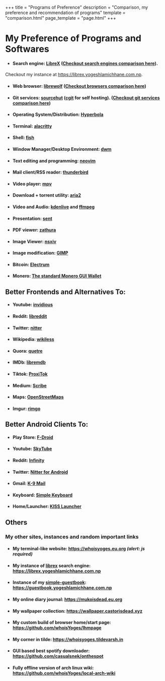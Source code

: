 +++
title = "Programs of Preference"
description = "Comparison, my preference and recommendation of programs"
template = "comparison.html"
page_template = "page.html"
+++

# My Preference of Programs and Softwares

- #### Search engine: [LibreX](https://github.com/hnhx/librex) ([Checkout search engines comparison here](/programs/search-engines "Search Engines Comparison")).  
Checkout my instance at <https://librex.yogeshlamichhane.com.np>.

- #### Web browser: [librewolf](https://librewolf.net/) ([Checkout browsers comparison here](/programs/browsers))

- #### Git services: [sourcehut](https://sr.ht)  ([cgit](https://git.zx2c4.com/cgit) for self hosting). ([Checkout git services comparison here](/programs/git-services "Git Services Comparison"))

- #### Operating System/Distribution: [Hyperbola](https://www.hyperbola.info/)

- #### Terminal: [alacritty](https://github.com/alacritty/alacritty)

- #### Shell: [fish](https://github.com/fish-shell/fish-shell)

- #### Window Manager/Desktop Environment: [dwm](https://dwm.suckless.org)

- #### Text editing and programming: [neovim](https://neovim.io/)

- #### Mail client/RSS reader: [thunderbird](https://www.thunderbird.net)

- #### Video player: [mpv](https://mpv.io/)

- #### Download + torrent utility: [aria2](https://aria2.github.io/)

- #### Video and Audio: [kdenlive](https://kdenlive.org/en/) and [ffmpeg](https://ffmpeg.org/)

- #### Presentation: [sent](https://tools.suckless.org/sent/)

- #### PDF viewer: [zathura](https://pwmt.org/projects/zathura/)

- #### Image Viewer: [nsxiv](https://github.com/nsxiv/nsxiv)

- #### Image modification: [GIMP](https://www.gimp.org/)

- #### Bitcoin: [Electrum](https://electrum.org/)

- #### Monero: [The standard Monero GUI Wallet](https://www.getmonero.org/)

## Better Frontends and Alternatives To:

- #### Youtube: [invidious](https://docs.invidious.io/instances/)

- #### Reddit: [libreddit](https://github.com/libreddit/libreddit-instances/blob/master/instances.md)

- #### Twitter: [nitter](https://github.com/zedeus/nitter/wiki/Instances)

- #### Wikipedia: [wikiless](https://wikiless.org)

- #### Quora: [quetre](https://github.com/zyachel/quetre)

- #### IMDb: [libremdb](https://github.com/zyachel/libremdb)

- #### Tiktok: [ProxiTok](https://github.com/pablouser1/ProxiTok/wiki/Public-instances)

- #### Medium: [Scribe](https://sr.ht/~edwardloveall/Scribe/)

- #### Maps: [OpenStreetMaps](https://www.openstreetmap.org/)

- #### Imgur: [rimgo](https://codeberg.org/video-prize-ranch/rimgo#instances)

## Better Android Clients To:

- #### Play Store: [F-Droid](https://f-droid.org/en/packages/org.fdroid.fdroid/)

- #### Youtube: [SkyTube](https://github.com/SkyTubeTeam/SkyTube)

- #### Reddit: [Infinity](https://github.com/Docile-Alligator/Infinity-For-Reddit)

- #### Twitter: [Nitter for Android](https://gitlab.com/Plexer0/Nitter-Android)

- #### Gmail: [K-9 Mail](https://github.com/thundernest/k-9)

- #### Keyboard: [Simple Keyboard](https://github.com/rkkr/simple-keyboard)

- #### Home/Launcher: [KISS Launcher](https://github.com/Neamar/KISS)

## Others

### My other sites, instances and random important links

- #### My terminal-like website: <https://whoisyoges.eu.org> *(alert: js required)*

- #### My instance of [librex](https://github.com/hnhx/librex/) search engine: <https://librex.yogeshlamichhane.com.np>

- #### Instance of my [simple-guestbook](https://github.com/whoisyoges/simple-guestbook/): <https://guestbook.yogeshlamichhane.com.np>

- #### My online diary journal: <https://mukoisdead.eu.org>

- #### My wallpaper collection: <https://wallpaper.castorisdead.xyz>

- #### My custom build of browser home/start page: <https://github.com/whoisYoges/lhmpage>

- #### My corner in tilde: <https://whoisyoges.tildevarsh.in>

- #### GUI based best spotify downloader: <https://github.com/casualsnek/onthespot>

- #### Fully offline version of arch linux wiki: <https://github.com/whoisYoges/local-arch-wiki>
